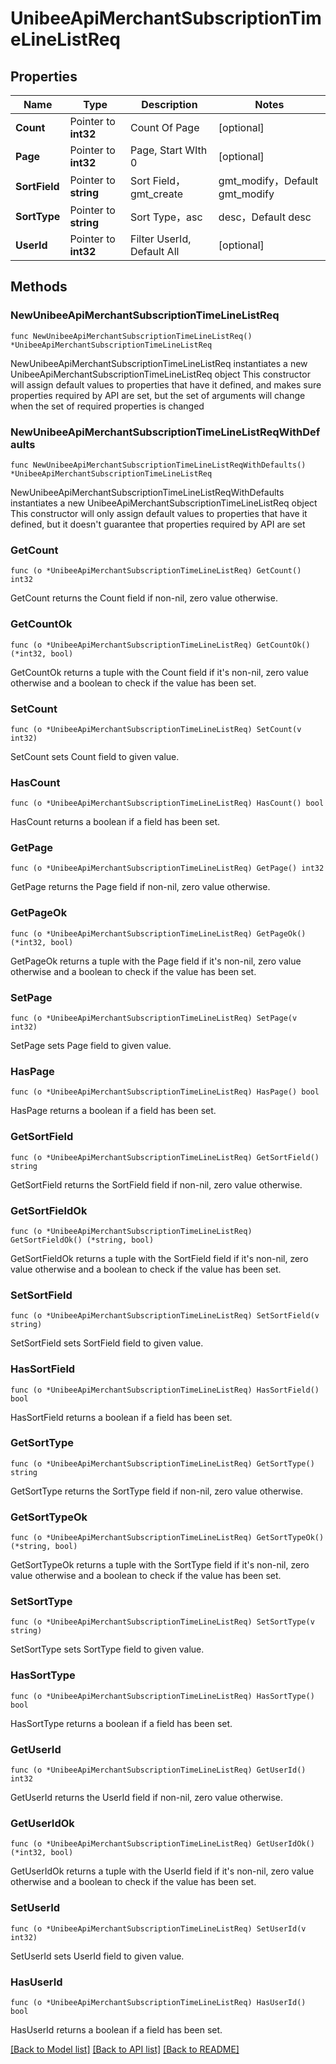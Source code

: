 # UnibeeApiMerchantSubscriptionTimeLineListReq

## Properties

Name | Type | Description | Notes
------------ | ------------- | ------------- | -------------
**Count** | Pointer to **int32** | Count Of Page | [optional] 
**Page** | Pointer to **int32** | Page, Start WIth 0 | [optional] 
**SortField** | Pointer to **string** | Sort Field，gmt_create|gmt_modify，Default gmt_modify | [optional] 
**SortType** | Pointer to **string** | Sort Type，asc|desc，Default desc | [optional] 
**UserId** | Pointer to **int32** | Filter UserId, Default All  | [optional] 

## Methods

### NewUnibeeApiMerchantSubscriptionTimeLineListReq

`func NewUnibeeApiMerchantSubscriptionTimeLineListReq() *UnibeeApiMerchantSubscriptionTimeLineListReq`

NewUnibeeApiMerchantSubscriptionTimeLineListReq instantiates a new UnibeeApiMerchantSubscriptionTimeLineListReq object
This constructor will assign default values to properties that have it defined,
and makes sure properties required by API are set, but the set of arguments
will change when the set of required properties is changed

### NewUnibeeApiMerchantSubscriptionTimeLineListReqWithDefaults

`func NewUnibeeApiMerchantSubscriptionTimeLineListReqWithDefaults() *UnibeeApiMerchantSubscriptionTimeLineListReq`

NewUnibeeApiMerchantSubscriptionTimeLineListReqWithDefaults instantiates a new UnibeeApiMerchantSubscriptionTimeLineListReq object
This constructor will only assign default values to properties that have it defined,
but it doesn't guarantee that properties required by API are set

### GetCount

`func (o *UnibeeApiMerchantSubscriptionTimeLineListReq) GetCount() int32`

GetCount returns the Count field if non-nil, zero value otherwise.

### GetCountOk

`func (o *UnibeeApiMerchantSubscriptionTimeLineListReq) GetCountOk() (*int32, bool)`

GetCountOk returns a tuple with the Count field if it's non-nil, zero value otherwise
and a boolean to check if the value has been set.

### SetCount

`func (o *UnibeeApiMerchantSubscriptionTimeLineListReq) SetCount(v int32)`

SetCount sets Count field to given value.

### HasCount

`func (o *UnibeeApiMerchantSubscriptionTimeLineListReq) HasCount() bool`

HasCount returns a boolean if a field has been set.

### GetPage

`func (o *UnibeeApiMerchantSubscriptionTimeLineListReq) GetPage() int32`

GetPage returns the Page field if non-nil, zero value otherwise.

### GetPageOk

`func (o *UnibeeApiMerchantSubscriptionTimeLineListReq) GetPageOk() (*int32, bool)`

GetPageOk returns a tuple with the Page field if it's non-nil, zero value otherwise
and a boolean to check if the value has been set.

### SetPage

`func (o *UnibeeApiMerchantSubscriptionTimeLineListReq) SetPage(v int32)`

SetPage sets Page field to given value.

### HasPage

`func (o *UnibeeApiMerchantSubscriptionTimeLineListReq) HasPage() bool`

HasPage returns a boolean if a field has been set.

### GetSortField

`func (o *UnibeeApiMerchantSubscriptionTimeLineListReq) GetSortField() string`

GetSortField returns the SortField field if non-nil, zero value otherwise.

### GetSortFieldOk

`func (o *UnibeeApiMerchantSubscriptionTimeLineListReq) GetSortFieldOk() (*string, bool)`

GetSortFieldOk returns a tuple with the SortField field if it's non-nil, zero value otherwise
and a boolean to check if the value has been set.

### SetSortField

`func (o *UnibeeApiMerchantSubscriptionTimeLineListReq) SetSortField(v string)`

SetSortField sets SortField field to given value.

### HasSortField

`func (o *UnibeeApiMerchantSubscriptionTimeLineListReq) HasSortField() bool`

HasSortField returns a boolean if a field has been set.

### GetSortType

`func (o *UnibeeApiMerchantSubscriptionTimeLineListReq) GetSortType() string`

GetSortType returns the SortType field if non-nil, zero value otherwise.

### GetSortTypeOk

`func (o *UnibeeApiMerchantSubscriptionTimeLineListReq) GetSortTypeOk() (*string, bool)`

GetSortTypeOk returns a tuple with the SortType field if it's non-nil, zero value otherwise
and a boolean to check if the value has been set.

### SetSortType

`func (o *UnibeeApiMerchantSubscriptionTimeLineListReq) SetSortType(v string)`

SetSortType sets SortType field to given value.

### HasSortType

`func (o *UnibeeApiMerchantSubscriptionTimeLineListReq) HasSortType() bool`

HasSortType returns a boolean if a field has been set.

### GetUserId

`func (o *UnibeeApiMerchantSubscriptionTimeLineListReq) GetUserId() int32`

GetUserId returns the UserId field if non-nil, zero value otherwise.

### GetUserIdOk

`func (o *UnibeeApiMerchantSubscriptionTimeLineListReq) GetUserIdOk() (*int32, bool)`

GetUserIdOk returns a tuple with the UserId field if it's non-nil, zero value otherwise
and a boolean to check if the value has been set.

### SetUserId

`func (o *UnibeeApiMerchantSubscriptionTimeLineListReq) SetUserId(v int32)`

SetUserId sets UserId field to given value.

### HasUserId

`func (o *UnibeeApiMerchantSubscriptionTimeLineListReq) HasUserId() bool`

HasUserId returns a boolean if a field has been set.


[[Back to Model list]](../README.md#documentation-for-models) [[Back to API list]](../README.md#documentation-for-api-endpoints) [[Back to README]](../README.md)


